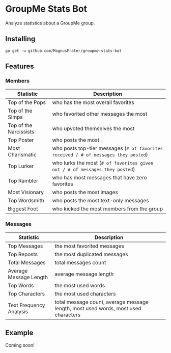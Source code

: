# GroupMe Stats Bot

Analyze statistics about a GroupMe group.

## Installing

`go get -u github.com/MagnusFrater/groupme-stats-bot`

## Features

### Members

| Statistic              | Description                                                                         |
| ---------------------- | ----------------------------------------------------------------------------------- |
| Top of the Pops        | who has the most overall favorites                                                  |
| Top of the Simps       | who favorited other messages the most                                               |
| Top of the Narcissists | who upvoted themselves the most                                                     |
| Top Poster             | who posts the most                                                                  |
| Most Charismatic       | who posts top-tier messages (`# of favorites received / # of messages they posted`) |
| Top Lurker             | who lurks the most (`# of favorites given out / # of messages they posted`)         |
| Top Rambler            | who has most messages that have zero favorites                                      |
| Most Visionary         | who posts the most images                                                           |
| Top Wordsmith          | who posts the most text-only messages                                               |
| Biggest Foot           | who kicked the most members from the group                                          |

### Messages

| Statistic               | Description                                                                        |
| ----------------------- | ---------------------------------------------------------------------------------- |
| Top Messages            | the most favorited messages                                                        |
| Top Reposts             | the most duplicated messages                                                       |
| Total Messages          | total messages count                                                               |
| Average Message Length  | average message length                                                             |
| Top Words               | the most used words                                                                |
| Top Characters          | the most used characters                                                           |
| Text Frequency Analysis | total message count, average message length, most used words, most used characters |

## Example

Coming soon!
